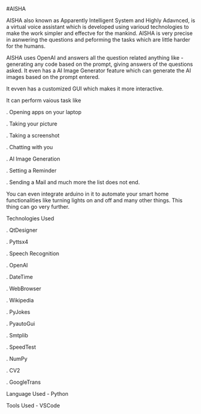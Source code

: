 #AISHA

AISHA also known as Apparently Intelligent System and Highly Adavnced, is a virtual voice assistant which is developed using varioud technologies to make the work simpler and effectve for the mankind.
AISHA is very precise in asnwering the questions and peforming the tasks which are little harder for the humans.

AISHA uses OpenAI and answers all the question related anything like - generating any code based on the prompt, giving answers of the questions asked. It even has a AI Image Generator feature which can 
generate the AI images based on the prompt entered.

It evven has a customized GUI which makes it more interactive.

It can perform vaious task like

. Opening apps on your laptop

. Taking your picture

. Taking a screenshot

. Chatting with you

. AI Image Generation

. Setting a Reminder

. Sending a Mail and much more the list does not end.

You can even integrate arduino in it to automate your smart home functionalities like turning lights on and off and many other things. This thing can go very further.

Technologies Used

. QtDesigner

. Pyttsx4

. Speech Recognition

. OpenAI

. DateTime

. WebBrowser

. Wikipedia

. PyJokes

. PyautoGui

. Smtplib

. SpeedTest

. NumPy

. CV2

. GoogleTrans

Language Used - Python

Tools Used - VSCode
